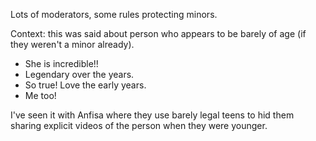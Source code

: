 Lots of moderators, some rules protecting minors.                                                  

Context: this was said about person who appears to be barely of age (if they weren't a minor already).                                                        

- She is incredible!!                                              
- Legendary over the years.                                
- So true! Love the early years.                          
- Me too!                                                                

I've seen it with Anfisa where they use barely legal teens to hid them sharing explicit videos of the person when they were younger.